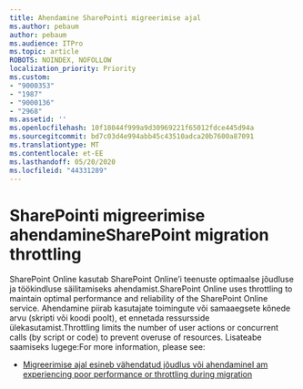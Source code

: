 ```yaml
---
title: Ahendamine SharePointi migreerimise ajal
ms.author: pebaum
author: pebaum
ms.audience: ITPro
ms.topic: article
ROBOTS: NOINDEX, NOFOLLOW
localization_priority: Priority
ms.custom:
- "9000353"
- "1987"
- "9000136"
- "2968"
ms.assetid: ''
ms.openlocfilehash: 10f18044f999a9d30969221f65012fdce445d94a
ms.sourcegitcommit: bd7c03d4e994abb45c43510adca20b7600a87091
ms.translationtype: MT
ms.contentlocale: et-EE
ms.lasthandoff: 05/20/2020
ms.locfileid: "44331289"
---
```

# <a name="sharepoint-migration-throttling"></a><span data-ttu-id="18f12-102">SharePointi migreerimise ahendamine</span><span class="sxs-lookup"><span data-stu-id="18f12-102">SharePoint migration throttling</span></span>

<span data-ttu-id="18f12-103">SharePoint Online kasutab SharePoint Online’i teenuste optimaalse jõudluse ja töökindluse säilitamiseks ahendamist.</span><span class="sxs-lookup"><span data-stu-id="18f12-103">SharePoint Online uses throttling to maintain optimal performance and reliability of the SharePoint Online service.</span></span> <span data-ttu-id="18f12-104">Ahendamine piirab kasutajate toimingute või samaaegsete kõnede arvu (skripti või koodi poolt), et ennetada ressursside ülekasutamist.</span><span class="sxs-lookup"><span data-stu-id="18f12-104">Throttling limits the number of user actions or concurrent calls (by script or code) to prevent overuse of resources.</span></span> <span data-ttu-id="18f12-105">Lisateabe saamiseks lugege:</span><span class="sxs-lookup"><span data-stu-id="18f12-105">For more information, please see:</span></span>

- [<span data-ttu-id="18f12-106">Migreerimise ajal esineb vähendatud jõudlus või ahendamine</span><span class="sxs-lookup"><span data-stu-id="18f12-106">I am experiencing poor performance or throttling during migration</span></span>](https://docs.microsoft.com/sharepointmigration/sharepoint-online-and-onedrive-migration-speed#faq-and-troubleshooting)
